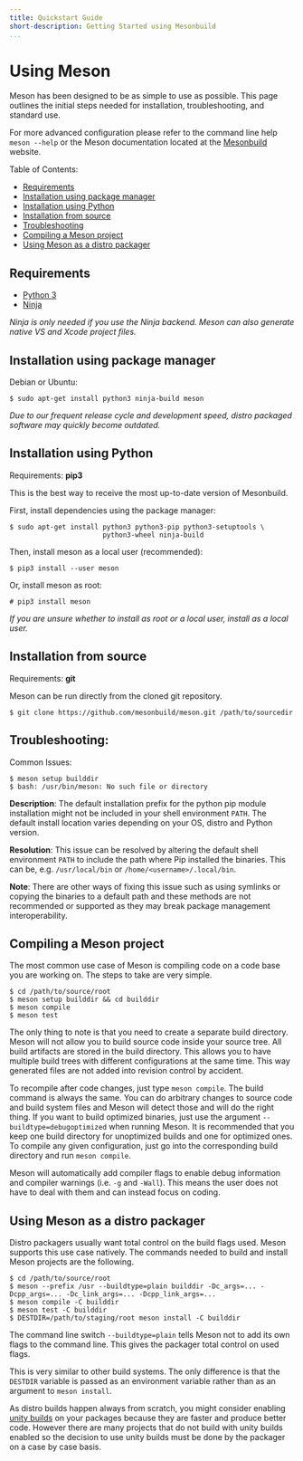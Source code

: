 ```yaml
---
title: Quickstart Guide
short-description: Getting Started using Mesonbuild
...
```


# Using Meson

Meson has been designed to be as simple to use as possible. This page
outlines the initial steps needed for installation, troubleshooting,
and standard use.

For more advanced configuration please refer to the command line help
`meson --help` or the Meson documentation located at the
[Mesonbuild](https://mesonbuild.com) website.

Table of Contents:
* [Requirements](#requirements)
* [Installation using package manager](#installation-using-package-manager)
* [Installation using Python](#installation-using-python)
* [Installation from source](#installation-from-source)
* [Troubleshooting](#troubleshooting)
* [Compiling a Meson project](#compiling-a-meson-project)
* [Using Meson as a distro packager](#using-meson-as-a-distro-packager)

Requirements
--

* [Python 3](https://python.org)
* [Ninja](https://github.com/ninja-build/ninja/)

*Ninja is only needed if you use the Ninja backend. Meson can also
generate native VS and Xcode project files.*


Installation using package manager
--

Debian or Ubuntu:

```console
$ sudo apt-get install python3 ninja-build meson
```
*Due to our frequent release cycle and development speed, distro packaged software may quickly become outdated.*

Installation using Python
--
Requirements: **pip3**

This is the best way to receive the most up-to-date version of Mesonbuild.

First, install dependencies using the package manager:
```console
$ sudo apt-get install python3 python3-pip python3-setuptools \
                       python3-wheel ninja-build
```

Then, install meson as a local user (recommended):
```console
$ pip3 install --user meson
```
Or, install meson as root:
```console
# pip3 install meson
```

*If you are unsure whether to install as root or a local user, install
 as a local user.*


Installation from source
--
Requirements: **git**

Meson can be run directly from the cloned git repository.

```console
$ git clone https://github.com/mesonbuild/meson.git /path/to/sourcedir
```
Troubleshooting:
--
Common Issues:
```console
$ meson setup builddir
$ bash: /usr/bin/meson: No such file or directory
```

**Description**: The default installation prefix for the python pip module
installation might not be included in your shell environment `PATH`.
The default install location varies depending on your OS, distro and
Python version.

**Resolution**: This issue can be resolved by altering the default shell
environment `PATH` to include the path where Pip installed the
binaries. This can be, e.g. ``/usr/local/bin`` or
`/home/<username>/.local/bin`.

**Note**: There are other ways of fixing this issue such as using
 symlinks or copying the binaries to a default path and these methods
 are not recommended or supported as they may break package management
 interoperability.


Compiling a Meson project
--

The most common use case of Meson is compiling code on a code base you
are working on. The steps to take are very simple.

```console
$ cd /path/to/source/root
$ meson setup builddir && cd builddir
$ meson compile
$ meson test
```

The only thing to note is that you need to create a separate build
directory. Meson will not allow you to build source code inside your
source tree. All build artifacts are stored in the build directory.
This allows you to have multiple build trees with different
configurations at the same time. This way generated files are not
added into revision control by accident.

To recompile after code changes, just type `meson compile`. The build
command is always the same. You can do arbitrary changes to source
code and build system files and Meson will detect those and will do
the right thing. If you want to build optimized binaries, just use the
argument `--buildtype=debugoptimized` when running Meson. It is
recommended that you keep one build directory for unoptimized builds
and one for optimized ones. To compile any given configuration, just
go into the corresponding build directory and run `meson compile`.

Meson will automatically add compiler flags to enable debug
information and compiler warnings (i.e. `-g` and `-Wall`). This means
the user does not have to deal with them and can instead focus on
coding.

Using Meson as a distro packager
--

Distro packagers usually want total control on the build flags
used. Meson supports this use case natively. The commands needed to
build and install Meson projects are the following.

```console
$ cd /path/to/source/root
$ meson --prefix /usr --buildtype=plain builddir -Dc_args=... -Dcpp_args=... -Dc_link_args=... -Dcpp_link_args=...
$ meson compile -C builddir
$ meson test -C builddir
$ DESTDIR=/path/to/staging/root meson install -C builddir
```

The command line switch `--buildtype=plain` tells Meson not to add its
own flags to the command line. This gives the packager total control
on used flags.

This is very similar to other build systems. The only difference is
that the `DESTDIR` variable is passed as an environment variable
rather than as an argument to `meson install`.

As distro builds happen always from scratch, you might consider
enabling [unity builds](Unity-builds.md) on your packages because they
are faster and produce better code. However there are many projects
that do not build with unity builds enabled so the decision to use
unity builds must be done by the packager on a case by case basis.
